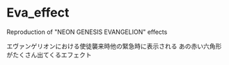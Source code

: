 ﻿# Eva_effect

Reproduction of "NEON GENESIS EVANGELION" effects



エヴァンゲリオンにおける使徒襲来時他の緊急時に表示される
あの赤い六角形がたくさん出てくるエフェクト
